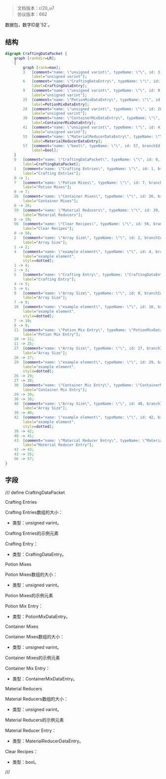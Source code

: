 # <!-- md:samp CraftingDataPacket -->

> 文档版本：r/20_u7<br/>协议版本：662

<!-- md:samp CraftingDataPacket -->数据包，数字ID是`52`。

## 结构

```dot
digraph CraftingDataPacket {
	graph [rankdir=LR];
	{
		graph [rank=max];
		3	[comment="name: \"unsigned varint\", typeName: \"\", id: 3, branchId: 0, recurseId: -1, attributes: 512, notes: \"\"",
			label="unsigned varint"];
		6	[comment="name: \"CraftingDataEntry\", typeName: \"\", id: 6, branchId: 0, recurseId: -1, attributes: 512, notes: \"\"",
			label=CraftingDataEntry];
		9	[comment="name: \"unsigned varint\", typeName: \"\", id: 9, branchId: 0, recurseId: -1, attributes: 512, notes: \"\"",
			label="unsigned varint"];
		25	[comment="name: \"PotionMixDataEntry\", typeName: \"\", id: 25, branchId: 0, recurseId: -1, attributes: 512, notes: \"\"",
			label=PotionMixDataEntry];
		28	[comment="name: \"unsigned varint\", typeName: \"\", id: 28, branchId: 0, recurseId: -1, attributes: 512, notes: \"\"",
			label="unsigned varint"];
		38	[comment="name: \"ContainerMixDataEntry\", typeName: \"\", id: 38, branchId: 0, recurseId: -1, attributes: 512, notes: \"\"",
			label=ContainerMixDataEntry];
		41	[comment="name: \"unsigned varint\", typeName: \"\", id: 41, branchId: 0, recurseId: -1, attributes: 512, notes: \"\"",
			label="unsigned varint"];
		55	[comment="name: \"MaterialReducerDataEntry\", typeName: \"\", id: 55, branchId: 0, recurseId: -1, attributes: 512, notes: \"\"",
			label=MaterialReducerDataEntry];
		57	[comment="name: \"bool\", typeName: \"\", id: 57, branchId: 0, recurseId: -1, attributes: 512, notes: \"\"",
			label=bool];
	}
	0	[comment="name: \"CraftingDataPacket\", typeName: \"\", id: 0, branchId: 52, recurseId: -1, attributes: 0, notes: \"\"",
		label=CraftingDataPacket];
	1	[comment="name: \"Crafting Entries\", typeName: \"\", id: 1, branchId: 0, recurseId: -1, attributes: 8, notes: \"\"",
		label="Crafting Entries"];
	0 -> 1;
	7	[comment="name: \"Potion Mixes\", typeName: \"\", id: 7, branchId: 0, recurseId: -1, attributes: 8, notes: \"\"",
		label="Potion Mixes"];
	0 -> 7;
	26	[comment="name: \"Container Mixes\", typeName: \"\", id: 26, branchId: 0, recurseId: -1, attributes: 8, notes: \"\"",
		label="Container Mixes"];
	0 -> 26;
	39	[comment="name: \"Material Reducers\", typeName: \"\", id: 39, branchId: 0, recurseId: -1, attributes: 8, notes: \"\"",
		label="Material Reducers"];
	0 -> 39;
	56	[comment="name: \"Clear Recipes\", typeName: \"\", id: 56, branchId: 0, recurseId: -1, attributes: 0, notes: \"\"",
		label="Clear Recipes"];
	0 -> 56;
	2	[comment="name: \"Array Size\", typeName: \"\", id: 2, branchId: 0, recurseId: -1, attributes: 0, notes: \"\"",
		label="Array Size"];
	1 -> 2;
	4	[comment="name: \"example element\", typeName: \"\", id: 4, branchId: 0, recurseId: -1, attributes: 16, notes: \"\"",
		label="example element",
		style=dotted];
	1 -> 4;
	2 -> 3;
	5	[comment="name: \"Crafting Entry\", typeName: \"CraftingDataEntry\", id: 5, branchId: 0, recurseId: -1, attributes: 256, notes: \"\"",
		label="Crafting Entry"];
	4 -> 5;
	5 -> 6;
	8	[comment="name: \"Array Size\", typeName: \"\", id: 8, branchId: 0, recurseId: -1, attributes: 0, notes: \"\"",
		label="Array Size"];
	7 -> 8;
	10	[comment="name: \"example element\", typeName: \"\", id: 10, branchId: 0, recurseId: -1, attributes: 16, notes: \"\"",
		label="example element",
		style=dotted];
	7 -> 10;
	8 -> 9;
	11	[comment="name: \"Potion Mix Entry\", typeName: \"PotionMixDataEntry\", id: 11, branchId: 0, recurseId: -1, attributes: 256, notes: \"\"",
		label="Potion Mix Entry"];
	10 -> 11;
	11 -> 25;
	27	[comment="name: \"Array Size\", typeName: \"\", id: 27, branchId: 0, recurseId: -1, attributes: 0, notes: \"\"",
		label="Array Size"];
	26 -> 27;
	29	[comment="name: \"example element\", typeName: \"\", id: 29, branchId: 0, recurseId: -1, attributes: 16, notes: \"\"",
		label="example element",
		style=dotted];
	26 -> 29;
	27 -> 28;
	30	[comment="name: \"Container Mix Entry\", typeName: \"ContainerMixDataEntry\", id: 30, branchId: 0, recurseId: -1, attributes: 256, notes: \"\"",
		label="Container Mix Entry"];
	29 -> 30;
	30 -> 38;
	40	[comment="name: \"Array Size\", typeName: \"\", id: 40, branchId: 0, recurseId: -1, attributes: 0, notes: \"\"",
		label="Array Size"];
	39 -> 40;
	42	[comment="name: \"example element\", typeName: \"\", id: 42, branchId: 0, recurseId: -1, attributes: 16, notes: \"\"",
		label="example element",
		style=dotted];
	39 -> 42;
	40 -> 41;
	43	[comment="name: \"Material Reducer Entry\", typeName: \"MaterialReducerDataEntry\", id: 43, branchId: 0, recurseId: -1, attributes: 256, notes: \"\"",
		label="Material Reducer Entry"];
	42 -> 43;
	43 -> 55;
	56 -> 57;
}

```

## 字段

/// define
CraftingDataPacket

Crafting Entries

Crafting Entries数组的大小：<!-- md:samp unsigned varint -->

- 类型：unsigned varint。

Crafting Entries的示例元素

Crafting Entry：[<!-- md:samp CraftingDataEntry -->](refs/protocols/types/CraftingDataEntry.md)

- 类型：CraftingDataEntry。

Potion Mixes

Potion Mixes数组的大小：<!-- md:samp unsigned varint -->

- 类型：unsigned varint。

Potion Mixes的示例元素

Potion Mix Entry：[<!-- md:samp PotionMixDataEntry -->](refs/protocols/types/PotionMixDataEntry.md)

- 类型：PotionMixDataEntry。

Container Mixes

Container Mixes数组的大小：<!-- md:samp unsigned varint -->

- 类型：unsigned varint。

Container Mixes的示例元素

Container Mix Entry：[<!-- md:samp ContainerMixDataEntry -->](refs/protocols/types/ContainerMixDataEntry.md)

- 类型：ContainerMixDataEntry。

Material Reducers

Material Reducers数组的大小：<!-- md:samp unsigned varint -->

- 类型：unsigned varint。

Material Reducers的示例元素

Material Reducer Entry：[<!-- md:samp MaterialReducerDataEntry -->](refs/protocols/types/MaterialReducerDataEntry.md)

- 类型：MaterialReducerDataEntry。

Clear Recipes：<!-- md:samp bool -->

- 类型：bool。


///
